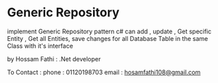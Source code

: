 # Generic Repository
implement Generic  Repository pattern c# can add  , update   , Get  specific Entity   , Get all Entities, save changes  for all Database Table  in  the  same Class  with it's interface  

by Hossam Fathi :  .Net developer 

To  Contact : 
    phone :  01120198703 
    email :  hosamfathi108@gmail.com
    
